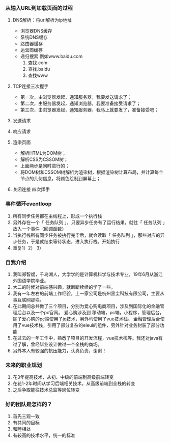 ### 从输入URL到加载页面的过程
1. DNS解析：将url解析为ip地址
   + 浏览器DNS缓存
   + 系统DNS缓存
   + 路由器缓存
   + 运营商缓存
   + 递归搜索 例如www.baidu.com
     1. 查找.com
     2. 查找.baidu
     3. 查找www

2. TCP连接三次握手
   + 第一次，由浏览器发起，通知服务器，我要发送请求了；
   + 第二次，由服务器发起，通知浏览器，我要准备接受请求了；
   + 第三次，由浏览器发起，通知服务器，我马上就要发了，准备接受吧；

3. 发送请求

4. 响应请求

5. 渲染页面
    + 解析HTML为DOM树；
    + 解析CSS为CSSOM树；
    + 上面两步是同时进行的；
    + 将DOM树和CSSOM树解析为渲染树，根据渲染树计算布局，并计算每个节点的几何信息，将颜色绘制到屏幕上；

6. 关闭连接 四次挥手

### 事件循环eventloop
1. 所有同步任务都在主线程上，形成一个执行栈
2. 另外存在一个「 任务队列 」，只要异步任务有了运行结果，就往「 任务队列 」放入一个事件（回调函数）
3. 当执行栈所有同步任务被执行完毕后，就会读取「 任务队列 」，那些对应的异步任务，于是就结束等待状态，进入执行栈。开始执行
4. 重复1）2） 3）

### 自我介绍
1. 我叫郑智斌，千岛湖人，大学学的是计算机科学与技术专业，19年6月从浙江外国语学院毕业。
2. 大二的时候对前端感兴趣，就断断续续的学了一些。
3. 我有一年左右的前端工作经验，上一家公司是杭州黑尘科技有限公司，主要从事互联网那块。
4. 在此期间总共做了三个项目，分别为爱心购电商项目，涉及到国际化的金融管理后台以及一个pc官网。
   爱心购涉及到 移动端，pc端，小程序，管理后台，除了爱心购的pc端使用了jq技术，另外均使用了vue技术栈。
   金融管理后台使用了vue技术栈，引用了部分复杂的eleui的组件，另外针对业务封装了部分功能
5. 在过去的一年工作中，熟悉了项目的开发流程，vue技术栈等。我还对java有过了解，曾经毕业设计做过一个全栈的商场。
5. 另外本人有较强的抗压能力，认真负责，谢谢！


### 未来的职业规划
1. 花3年提高技术，从初、中级的前端到高级前端转变
2. 在花1-2年时间从学习后端相关技术，从高级前端到全栈的转变
3. 之后争取能往技术总监等岗位转变

### 好的团队是怎样的？
1. 首先三观一致
2. 有共同的目标
3. 和睦相处
4. 有较高的技术水平，统一的标准
